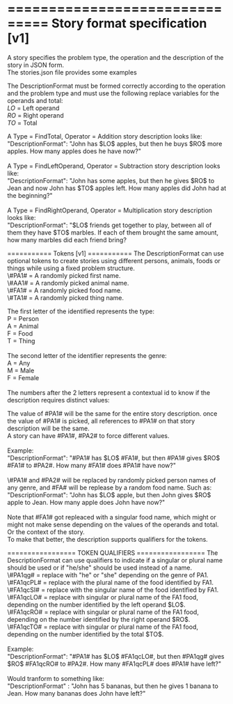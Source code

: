 
===============================
Story format specification [v1]
===============================
A story specifies the problem type, the operation and the description of the story in JSON form.<br>
The stories.json file provides some examples<br>
<p>

The DescriptionFormat must be formed correctly according to the operation and the problem type and must use the following replace variables for the operands and total:<br>
$LO$ = Left operand<br>
$RO$ = Right operand<br>
$TO$ = Total<br>
<p>
A Type = FindTotal, Operator = Addition story description looks like:<br>
"DescriptionFormat":  "John has $LO$ apples, but then he buys $RO$ more apples. How many apples does he have now?"<br>
<br>
A Type = FindLeftOperand, Operator = Subtraction story description looks like:<br>
"DescriptionFormat":  "John has some apples, but then he gives $RO$ to Jean and now John has $TO$ apples left. How many apples did John had at the beginning?"<br>
<br>
A Type = FindRightOperand, Operator = Multiplication story description looks like:<br>
"DescriptionFormat":  "$LO$ friends get together to play, between all of them they have $TO$ marbles. If each of them brought the same amount, how many marbles did each friend bring?<br>
<p>
===========
Tokens [v1]
===========
The DescriptionFormat can use optional tokens to create stories using different persons, animals, foods or things while using a fixed problem structure.<br>
\#PA1# = A randomly picked first name.<br>
\#AA1# = A randomly picked animal name.<br>
\#FA1# = A randomly picked food name.<br>
\#TA1# = A randomly picked thing name.<br>
<p>
The first letter of the identified represents the type:<br>
P = Person<br>
A = Animal<br>
F = Food<br>
T = Thing<br>
<br>
The second letter of the identifier represents the genre:<br>
A = Any<br>
M = Male<br>
F = Female<br>
<br>
The numbers after the 2 letters represent a contextual id to know if the description requires distinct values:<br>
<p>
The value of #PA1# will be the same for the entire story description. once the value of #PA1# is picked, all references to #PA1# on that story description will be the same.<br>
A story can have #PA1#, #PA2# to force different values.<br>
<br>
Example:<br>
"DescriptionFormat":  "#PA1# has $LO$ #FA1#, but then #PA1# gives $RO$ #FA1# to #PA2#. How many #FA1# does #PA1# have now?"<br>
<br>
\#PA1# and #PA2# will be replaced by randomly picked person names of any genre, and #FA# will be replease by a random food name. Such as:<br>
"DescriptionFormat":  "John has $LO$ apple, but then John gives $RO$ apple to Jean. How many apple does John have now?"<br>
<br>
Note that #FA1# got repleaced with a singular food name, which might or might not make sense depending on the values of the operands and total. Or the context of the story.<br>
To make that better, the description supports qualifiers for the tokens.<br>
<p>
=================
TOKEN QUALIFIERS
=================
The DescriptionFormat can use qualifiers to indicate if a singular or plural name should be used or if "he/she" should be used instead of a name.<br>
\#PA1qg# = replace with "he" or "she" depending on the genre of PA1.<br>
\#FA1qcPL# = replace with the plural name of the food identified by FA1.<br>
\#FA1qcSI# = replace with the singular name of the food identified by FA1.<br>
\#FA1qcLO# = replace with singular or plural name of the FA1 food, depending on the number identified by the left operand $LO$.<br>
\#FA1qcRO# = replace with singular or plural name of the FA1 food, depending on the number identified by the right operand $RO$.<br>
\#FA1qcTO# = replace with singular or plural name of the FA1 food, depending on the number identified by the total $TO$.<br>
<br>
Example:<br>
"DescriptionFormat":  "#PA1# has $LO$ #FA1qcLO#, but then #PA1qg# gives $RO$ #FA1qcRO# to #PA2#. How many #FA1qcPL# does #PA1# have left?"<br>
<br>
Would tranform to something like:<br>
"DescriptionFormat" : "John has 5 bananas, but then he gives 1 banana to Jean. How many bananas does John have left?"<br>
